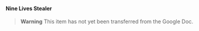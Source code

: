 #### Nine Lives Stealer

> **Warning**
> This item has not yet been transferred from the Google Doc.
